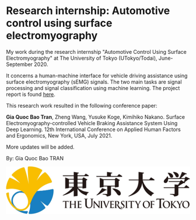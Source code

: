 # Research internship: Automotive control using surface electromyography
My work during the research internship "Automotive Control Using Surface Electromyography" at The University of Tokyo (UTokyo/Todai), June-September 2020.

It concerns a human-machine interface for vehicle driving assistance using surface electromyography (sEMG) signals. The two main tasks are signal processing and signal classification using machine learning. The project report is found [here](https://www.researchgate.net/publication/348182394_Automotive_Control_using_Surface_Electromyography).

This research work resulted in the following conference paper:

**Gia Quoc Bao Tran**, Zheng Wang, Yusuke Koge, Kimihiko Nakano. Surface Electromyography-controlled Vehicle Braking Assistance System Using Deep Learning. 12th International Conference on Applied Human Factors and Ergonomics, New York, USA, July 2021.

More updates will be added.

By: Gia Quoc Bao TRAN 

![UTokyo logo](https://github.com/TRAN-Gia-Quoc-Bao/Project-Automotive-Control-using-Surface-Electromyography/blob/main/UTokyo.jpg)
